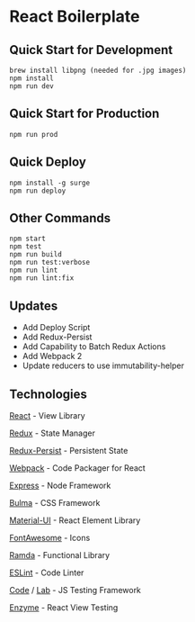 # React Boilerplate

## Quick Start for Development

```
brew install libpng (needed for .jpg images)
npm install
npm run dev
```

## Quick Start for Production

```
npm run prod
```

## Quick Deploy

```
npm install -g surge
npm run deploy
```

## Other Commands

```
npm start
npm test
npm run build
npm run test:verbose
npm run lint
npm run lint:fix
```

## Updates

* Add Deploy Script
* Add Redux-Persist
* Add Capability to Batch Redux Actions
* Add Webpack 2
* Update reducers to use immutability-helper

## Technologies

[React](https://facebook.github.io/react/) - View Library

[Redux](http://redux.js.org/) - State Manager

[Redux-Persist](https://github.com/rt2zz/redux-persist) - Persistent State

[Webpack](https://webpack.github.io/) - Code Packager for React

[Express](http://expressjs.com/) - Node Framework

[Bulma](http://bulma.io/) - CSS Framework

[Material-UI](http://material-ui.com/) - React Element Library

[FontAwesome](http://fontawesome.io/) - Icons

[Ramda](http://ramdajs.com/) - Functional Library

[ESLint](http://eslint.org/) - Code Linter

[Code](https://github.com/hapijs/code) / [Lab](https://github.com/hapijs/lab) - JS Testing Framework

[Enzyme](https://github.com/airbnb/enzyme) - React View Testing
